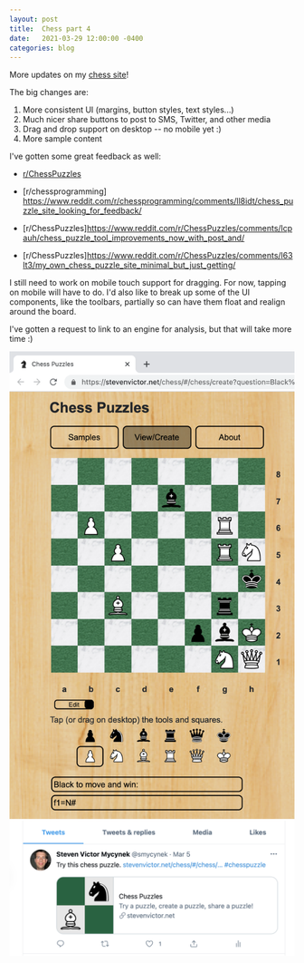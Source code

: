 ```yaml
---
layout: post
title:  Chess part 4
date:   2021-03-29 12:00:00 -0400
categories: blog
---
```


More updates on my [chess site](https://stevenvictor.net/chess)!

The big changes are:

1. More consistent UI (margins, button styles, text styles...)
2. Much nicer share buttons to post to SMS, Twitter, and other media
3. Drag and drop support on desktop -- no mobile yet :)
4. More sample content

I've gotten some great feedback as well:

* [r/ChessPuzzles](https://www.reddit.com/r/ChessPuzzles/comments/mdm2nh/my_chess_puzzle_app_now_supports_drag_and_drop/)

* [r/chessprogramming] https://www.reddit.com/r/chessprogramming/comments/ll8idt/chess_puzzle_site_looking_for_feedback/

* [r/ChessPuzzles]https://www.reddit.com/r/ChessPuzzles/comments/lcpauh/chess_puzzle_tool_improvements_now_with_post_and/

* [r/ChessPuzzles]https://www.reddit.com/r/ChessPuzzles/comments/l63lt3/my_own_chess_puzzle_site_minimal_but_just_getting/

I still need to work on mobile touch support for dragging.  For now, tapping on mobile
will have to do.  I'd also like to break up some of the UI components, like the toolbars,
partially so can have them float and realign around the board.

I've gotten a request to link to an engine for analysis, but that will take more time :)

![Board](/assets/images/edit_3_29.png)
![Twitter](/assets/images/twitter_cp1.png)
